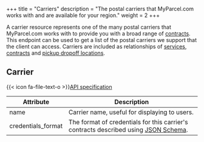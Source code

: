 +++
title = "Carriers"
description = "The postal carriers that MyParcel.com works with and are available for your region."
weight = 2
+++

A carrier resource represents one of the many postal carriers that MyParcel.com works with to provide you with a broad range of [contracts](/api/resources/contracts). This endpoint can be used to get a list of the postal carriers we support that the client can access.
Carriers are included as relationships of [services](/api/resources/services/), [contracts](/api/resources/contracts/) and [pickup dropoff locations](/api/resources/pickup-dropoff-locations/).

## Carrier

{{< icon fa-file-text-o >}}[API specification](https://docs.myparcel.com/api-specification#/Carriers)

Attribute | Description
--------- | -----------
name      | Carrier name, useful for displaying to users.
credentials_format | The format of credentials for this carrier's contracts described using [JSON Schema](https://json-schema.org/).
